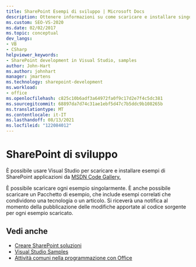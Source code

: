 ```yaml
---
title: SharePoint Esempi di sviluppo | Microsoft Docs
description: Ottenere informazioni su come scaricare e installare singoli esempi o raccolte di esempi di SharePoint applicazioni.
ms.custom: SEO-VS-2020
ms.date: 02/02/2017
ms.topic: conceptual
dev_langs:
- VB
- CSharp
helpviewer_keywords:
- SharePoint development in Visual Studio, samples
author: John-Hart
ms.author: johnhart
manager: jmartens
ms.technology: sharepoint-development
ms.workload:
- office
ms.openlocfilehash: c825c10b6adf3a64972fa0f9c17d2e7f4c5dc381
ms.sourcegitcommit: 68897da7d74c31ae1ebf5d47c7b5ddc9b108265b
ms.translationtype: MT
ms.contentlocale: it-IT
ms.lasthandoff: 08/13/2021
ms.locfileid: "122084012"
---
```

# <a name="sharepoint-development-samples"></a>SharePoint di sviluppo
  È possibile usare Visual Studio per scaricare e installare esempi di SharePoint applicazioni da [MSDN Code Gallery.](https://code.msdn.microsoft.com/)

 È possibile scaricare ogni esempio singolarmente. È anche possibile scaricare un Pacchetto di esempio, che include esempi correlati che condividono una tecnologia o un articolo. Si riceverà una notifica al momento della pubblicazione delle modifiche apportate al codice sorgente per ogni esempio scaricato.

## <a name="see-also"></a>Vedi anche
- [Creare SharePoint soluzioni](../sharepoint/create-sharepoint-solutions.md)
- [Visual Studio Samples](https://code.msdn.microsoft.com/vstudio)
- [Attività comuni nella programmazione con Office](../vsto/common-tasks-in-office-programming.md)

